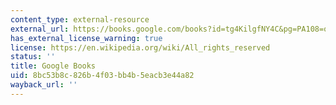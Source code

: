 ```yaml
---
content_type: external-resource
external_url: https://books.google.com/books?id=tg4KilgfNY4C&pg=PA108=onepage#v=onepage&q&f=false
has_external_license_warning: true
license: https://en.wikipedia.org/wiki/All_rights_reserved
status: ''
title: Google Books
uid: 8bc53b8c-826b-4f03-bb4b-5eacb3e44a82
wayback_url: ''
---
```

